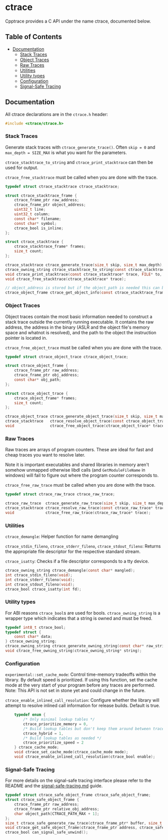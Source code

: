 # ctrace  <!-- omit in toc -->

Cpptrace provides a C API under the name ctrace, documented below.

## Table of Contents  <!-- omit in toc -->

- [Documentation](#documentation)
  - [Stack Traces](#stack-traces)
  - [Object Traces](#object-traces)
  - [Raw Traces](#raw-traces)
  - [Utilities](#utilities)
  - [Utility types](#utility-types)
  - [Configuration](#configuration)
  - [Signal-Safe Tracing](#signal-safe-tracing)

## Documentation

All ctrace declarations are in the `ctrace.h` header:

```c
#include <ctrace/ctrace.h>
```

### Stack Traces

Generate stack traces with `ctrace_generate_trace()`. Often `skip = 0` and `max_depth = SIZE_MAX` is what you want for
the parameters.

`ctrace_stacktrace_to_string` and `ctrace_print_stacktrace` can then be used for output.

`ctrace_free_stacktrace` must be called when you are done with the trace.

```c
typedef struct ctrace_stacktrace ctrace_stacktrace;

struct ctrace_stacktrace_frame {
    ctrace_frame_ptr raw_address;
    ctrace_frame_ptr object_address;
    uint32_t line;
    uint32_t column;
    const char* filename;
    const char* symbol;
    ctrace_bool is_inline;
};

struct ctrace_stacktrace {
    ctrace_stacktrace_frame* frames;
    size_t count;
};

ctrace_stacktrace ctrace_generate_trace(size_t skip, size_t max_depth);
ctrace_owning_string ctrace_stacktrace_to_string(const ctrace_stacktrace* trace, ctrace_bool use_color);
void ctrace_print_stacktrace(const ctrace_stacktrace* trace, FILE* to, ctrace_bool use_color);
void ctrace_free_stacktrace(ctrace_stacktrace* trace);

// object_address is stored but if the object_path is needed this can be used
ctrace_object_frame ctrace_get_object_info(const ctrace_stacktrace_frame* frame);
```

### Object Traces

Object traces contain the most basic information needed to construct a stack trace outside the currently running
executable. It contains the raw address, the address in the binary (ASLR and the object file's memory space and whatnot
is resolved), and the path to the object the instruction pointer is located in.

`ctrace_free_object_trace` must be called when you are done with the trace.

```c
typedef struct ctrace_object_trace ctrace_object_trace;

struct ctrace_object_frame {
    ctrace_frame_ptr raw_address;
    ctrace_frame_ptr obj_address;
    const char* obj_path;
};

struct ctrace_object_trace {
    ctrace_object_frame* frames;
    size_t count;
};

ctrace_object_trace ctrace_generate_object_trace(size_t skip, size_t max_depth);
ctrace_stacktrace   ctrace_resolve_object_trace(const ctrace_object_trace* trace);
void                ctrace_free_object_trace(ctrace_object_trace* trace);
```

### Raw Traces

Raw traces are arrays of program counters. These are ideal for fast and cheap traces you want to resolve later.

Note it is important executables and shared libraries in memory aren't somehow unmapped otherwise libdl calls (and
`GetModuleFileName` in windows) will fail to figure out where the program counter corresponds to.

`ctrace_free_raw_trace` must be called when you are done with the trace.

```c
typedef struct ctrace_raw_trace ctrace_raw_trace;

ctrace_raw_trace  ctrace_generate_raw_trace(size_t skip, size_t max_depth);
ctrace_stacktrace ctrace_resolve_raw_trace(const ctrace_raw_trace* trace);
void              ctrace_free_raw_trace(ctrace_raw_trace* trace);
```

### Utilities

`ctrace_demangle`: Helper function for name demangling

`ctrace_stdin_fileno`, `ctrace_stderr_fileno`, `ctrace_stdout_fileno`: Returns the appropriate file descriptor for the
respective standard stream.

`ctrace_isatty`: Checks if a file descriptor corresponds to a tty device.

```c
ctrace_owning_string ctrace_demangle(const char* mangled);
int ctrace_stdin_fileno(void);
int ctrace_stderr_fileno(void);
int ctrace_stdout_fileno(void);
ctrace_bool ctrace_isatty(int fd);
```

### Utility types

For ABI reasons `ctrace_bool`s are used for bools. `ctrace_owning_string` is a wrapper type which indicates that a
string is owned and must be freed.

```c
typedef int8_t ctrace_bool;
typedef struct {
    const char* data;
} ctrace_owning_string;
ctrace_owning_string ctrace_generate_owning_string(const char* raw_string);
void ctrace_free_owning_string(ctrace_owning_string* string);
```

### Configuration

`experimental::set_cache_mode`: Control time-memory tradeoffs within the library. By default speed is prioritized. If
using this function, set the cache mode at the very start of your program before any traces are performed. Note: This
API is not set in stone yet and could change in the future.

`ctrace_enable_inlined_call_resolution`: Configure whether the library will attempt to resolve inlined call information for
release builds. Default is true.

```c
    typedef enum {
        /* Only minimal lookup tables */
        ctrace_prioritize_memory = 0,
        /* Build lookup tables but don't keep them around between trace calls */
        ctrace_hybrid = 1,
        /* Build lookup tables as needed */
        ctrace_prioritize_speed = 2
    } ctrace_cache_mode;
    void ctrace_set_cache_mode(ctrace_cache_mode mode);
    void ctrace_enable_inlined_call_resolution(ctrace_bool enable);
```

### Signal-Safe Tracing

For more details on the signal-safe tracing interface please refer to the README and the
[signal-safe-tracing.md](signal-safe-tracing.md) guide.

```c
typedef struct ctrace_safe_object_frame ctrace_safe_object_frame;
struct ctrace_safe_object_frame {
    ctrace_frame_ptr raw_address;
    ctrace_frame_ptr relative_obj_address;
    char object_path[CTRACE_PATH_MAX + 1];
};
size_t ctrace_safe_generate_raw_trace(ctrace_frame_ptr* buffer, size_t size, size_t skip, size_t max_depth);
void ctrace_get_safe_object_frame(ctrace_frame_ptr address, ctrace_safe_object_frame* out);
ctrace_bool can_signal_safe_unwind();
```
